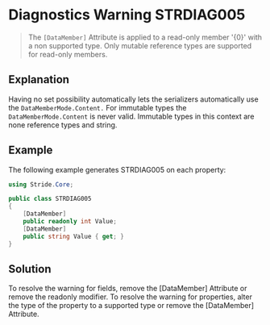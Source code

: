 # Diagnostics Warning STRDIAG005

> The `[DataMember]` Attribute is applied to a read-only member '{0}' with a non supported type. Only mutable reference types are supported for read-only members.

## Explanation

Having no set possibility automatically lets the serializers automatically use the `DataMemberMode.Content.`
For immutable types the `DataMemberMode.Content` is never valid.
Immutable types in this context are none reference types and string.

## Example

The following example generates STRDIAG005 on each property:

```csharp
using Stride.Core;

public class STRDIAG005
{
    [DataMember]
    public readonly int Value;
    [DataMember]
    public string Value { get; }
}
```

## Solution

To resolve the warning for fields, remove the \[DataMember] Attribute or remove the readonly modifier.
To resolve the warning for properties, alter the type of the property to a supported type or remove the \[DataMember] Attribute.
